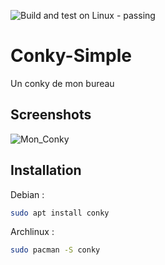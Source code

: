 
![Build and test on Linux - passing](https://github.com/0x7b4/Conky-Simple/assets/29344965/87baa2fc-a69e-48d3-bf86-ef2506107946)

# Conky-Simple
Un conky de mon bureau


## Screenshots

![Mon_Conky](https://github.com/0x7b4/Conky-Simple/assets/29344965/eeb85129-db52-4920-945c-bfec7adefe95)

## Installation

Debian :
```bash
sudo apt install conky
```
Archlinux :
```bash
sudo pacman -S conky
```
